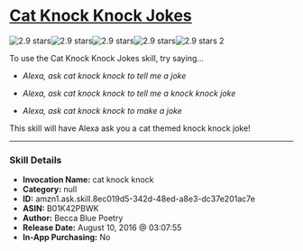 # [Cat Knock Knock Jokes](http://alexa.amazon.com/#skills/amzn1.ask.skill.8ec019d5-342d-48ed-a8e3-dc37e201ac7e)
![2.9 stars](../../images/ic_star_black_18dp_1x.png)![2.9 stars](../../images/ic_star_black_18dp_1x.png)![2.9 stars](../../images/ic_star_half_black_18dp_1x.png)![2.9 stars](../../images/ic_star_border_black_18dp_1x.png)![2.9 stars](../../images/ic_star_border_black_18dp_1x.png) 2

To use the Cat Knock Knock Jokes skill, try saying...

* *Alexa, ask cat knock knock to tell me a joke*

* *Alexa, ask cat knock knock to tell me a knock knock joke*

* *Alexa, ask cat knock knock to make a joke*

This skill will have Alexa ask you a cat themed knock knock joke!

***

### Skill Details

* **Invocation Name:** cat knock knock
* **Category:** null
* **ID:** amzn1.ask.skill.8ec019d5-342d-48ed-a8e3-dc37e201ac7e
* **ASIN:** B01K42PBWK
* **Author:** Becca Blue Poetry
* **Release Date:** August 10, 2016 @ 03:07:55
* **In-App Purchasing:** No
